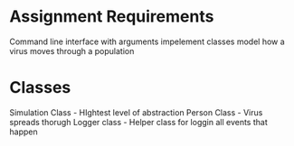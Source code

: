 # Assignment Requirements
Command line interface with arguments
impelement classes
model how a virus moves through a population

# Classes
Simulation Class - HIghtest level of abstraction
Person Class - Virus spreads thorugh
Logger class - Helper class for loggin all events that happen

